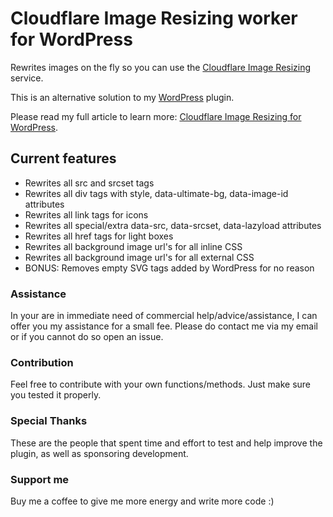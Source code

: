 # Cloudflare Image Resizing worker for WordPress
 Rewrites images on the fly so you can use the [Cloudflare Image Resizing](https://blog.cloudflare.com/announcing-cloudflare-image-resizing-simplifying-optimal-image-delivery/) service.

 This is an alternative solution to my [WordPress](https://github.com/Mecanik/cloudflare-image-resizing) plugin.

 Please read my full article to learn more: [Cloudflare Image Resizing for WordPress](https://mecanik.dev/en/posts/cloudflare-image-resizing-for-wordpress/).
 
## Current features
* Rewrites all src and srcset tags
* Rewrites all div tags with style, data-ultimate-bg, data-image-id attributes
* Rewrites all link tags for icons
* Rewrites all special/extra data-src, data-srcset, data-lazyload attributes
* Rewrites all href tags for light boxes
* Rewrites all background image url's for all inline CSS
* Rewrites all background image url's for all external CSS
* BONUS: Removes empty SVG tags added by WordPress for no reason

### Assistance
 In your are in immediate need of commercial help/advice/assistance, I can offer you my assistance for a small fee.
 Please do contact me via my email or if you cannot do so open an issue.

### Contribution
 Feel free to contribute with your own functions/methods. Just make sure you tested it properly.

### Special Thanks
 These are the people that spent time and effort to test and help improve the plugin, as well as sponsoring development.
 
### Support me
 Buy me a coffee to give me more energy and write more code :)
